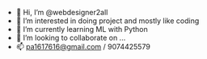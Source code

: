 - 👋 Hi, I’m @webdesigner2all
- 👀 I’m interested in doing project and mostly like coding
- 🌱 I’m currently learning ML with Python
- 💞️ I’m looking to collaborate on ...
- 📫 pa1617616@gmail.com / 9074425579

<!---
webdesigner2all/webdesigner2all is a ✨ special ✨ repository because its `README.md` (this file) appears on your GitHub profile.
You can click the Preview link to take a look at your changes.
--->
